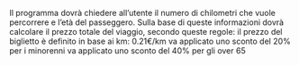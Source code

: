 Il programma dovrà chiedere all’utente il numero di chilometri che vuole percorrere e l’età del passeggero. Sulla base di queste informazioni dovrà calcolare il prezzo totale del viaggio, secondo queste regole:
il prezzo del biglietto è definito in base ai km: 0.21€/km
va applicato uno sconto del 20% per i minorenni
va applicato uno sconto del 40% per gli over 65